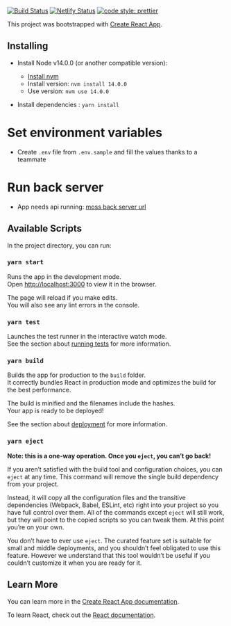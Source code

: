 [![Build Status](https://travis-ci.com/octo-wam/moss-front.svg?branch=master)](https://travis-ci.com/octo-wam/moss-front)
[![Netlify Status](https://api.netlify.com/api/v1/badges/6a2d1ce1-1393-4ce3-b89c-d7d5ca98ff32/deploy-status)](https://app.netlify.com/sites/octo-moss/deploys)
[![code style: prettier](https://img.shields.io/badge/code_style-prettier-ff69b4.svg?style=flat-square)](https://github.com/prettier/prettier)

This project was bootstrapped with [Create React App](https://github.com/facebook/create-react-app).

## Installing

- Install Node v14.0.0 (or another compatible version):

  - [Install nvm](https://github.com/nvm-sh/nvm)
  - Install version: `nvm install 14.0.0`
  - Use version: `nvm use 14.0.0`

- Install dependencies : `yarn install`

# Set environment variables

- Create `.env` file from `.env.sample` and fill the values thanks to a teammate

# Run back server

- App needs api running: [moss back server url](https://github.com/octo-wam/moss-back)

## Available Scripts

In the project directory, you can run:

### `yarn start`

Runs the app in the development mode.<br />
Open [http://localhost:3000](http://localhost:3000) to view it in the browser.

The page will reload if you make edits.<br />
You will also see any lint errors in the console.

### `yarn test`

Launches the test runner in the interactive watch mode.<br />
See the section about [running tests](https://facebook.github.io/create-react-app/docs/running-tests) for more information.

### `yarn build`

Builds the app for production to the `build` folder.<br />
It correctly bundles React in production mode and optimizes the build for the best performance.

The build is minified and the filenames include the hashes.<br />
Your app is ready to be deployed!

See the section about [deployment](https://facebook.github.io/create-react-app/docs/deployment) for more information.

### `yarn eject`

**Note: this is a one-way operation. Once you `eject`, you can’t go back!**

If you aren’t satisfied with the build tool and configuration choices, you can `eject` at any time. This command will remove the single build dependency from your project.

Instead, it will copy all the configuration files and the transitive dependencies (Webpack, Babel, ESLint, etc) right into your project so you have full control over them. All of the commands except `eject` will still work, but they will point to the copied scripts so you can tweak them. At this point you’re on your own.

You don’t have to ever use `eject`. The curated feature set is suitable for small and middle deployments, and you shouldn’t feel obligated to use this feature. However we understand that this tool wouldn’t be useful if you couldn’t customize it when you are ready for it.

## Learn More

You can learn more in the [Create React App documentation](https://facebook.github.io/create-react-app/docs/getting-started).

To learn React, check out the [React documentation](https://reactjs.org/).
